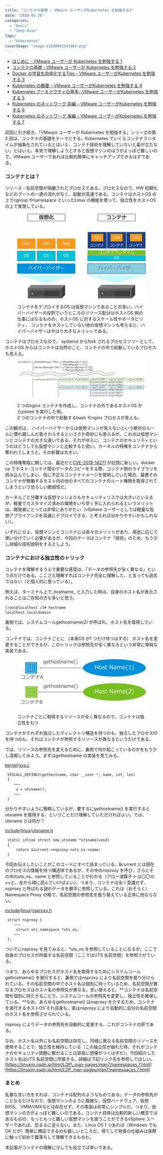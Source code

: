 ```yaml
---
title: "コンテナの基礎 – VMware ユーザーがKubernetes を勉強する2"
date: "2020-01-26"
categories: 
  - "basic"
  - "deep-dive"
tags: 
  - "kubernetes"
coverImage: "image-e1580041541984.png"
---
```


- [](https://blog.vpantry.net/posts/k8s-1)[はじめに - VMware ユーザーが Kubernetes を勉強する 1](https://blog.vpantry.net/posts/k8s-1)
- [](https://blog.vpantry.net/posts/k8s-2)[コンテナの基礎 - VMware ユーザーが Kubernetes を勉強する 2](https://blog.vpantry.net/posts/k8s-2)
- [](https://blog.vpantry.net/posts/k8s-3)[Docker の学習を効率化するTips – VMware ユーザーがKubernetes を勉強する 3](https://blog.vpantry.net/posts/2020/01/k8s-3/)
- [](https://blog.vpantry.net/posts/k8s-4)[Kubernetes の概要 – VMware ユーザーがKubernetes を勉強する 4](https://blog.vpantry.net/posts/2020/03/k8s-4/)
- [](https://blog.vpantry.net/posts/k8s-5)[Kubernetes アーキテクチャの基本– VMware ユーザーがKubernetes を勉強する 5](https://blog.vpantry.net/posts/2020/05/k8s-5/)
- [](https://blog.vpantry.net/posts/k8s-6)[Kubernetes のネットワーク 前編 – VMware ユーザーがKubernetes を勉強する 6](https://blog.vpantry.net/posts/2020/05/k8s-6-1)
- [](https://blog.vpantry.net/posts/k8s-7)[Kubernetes のネットワーク 後編 – VMware ユーザーがKubernetes を勉強する 7](https://blog.vpantry.net/posts/2020/07/k8s-7/)

前回に引き続き、「VMware ユーザーが Kubernetes を勉強する」シリーズの第2 回は、コンテナの基礎をテーマとする。Kubernetes でいくらコンテナランタイムが抽象化されているとはいえ、コンテナ技術を理解していないと歯が立たない。とはいえ、本気で理解しようとすると仮想マシンのほうがよっぽど難しいので、VMware ユーザーであれば比較的簡単にキャッチアップできるはずである。

### コンテナとは？

リソース・名前空間が隔離されたプロセスである。プロセスなので、HW 初期化などのブートの一連の流れがなく、起動が高速である。コンテナはホストOS の上でcgroup やnamespace といったLinux の機能を使って、独立性をホストOS の上で実現している。

<figure>

![](images/image-3.png)

<figcaption>

コンテナをデプロイするOS は仮想マシンであることが多い。ハイパーバイザーの役割でいうところのリソース配分はホストOS 側の仕事にはなるものの、ホストOS に対するスケール性やポータビリティ、 コンテナをホストしていない他の仮想マシンも考えると、ハイパーバイザーはやはり大きなメリットである。

</figcaption>

</figure>

コンテナはプロセスなので、 systemd からfork されるプロセスツリーとして、ホストOS からはコンテナは当然のこと、コンテナの中で起動しているプロセスも見える。

<figure>

![](images/image-1-1024x289.png)

<figcaption>

2 つのnginx コンテナを作成し、コンテナの外であるホストOS からpstree を実行した例。  
2 つのコンテナの中で起動するbash やnginx プロセスが見える。

</figcaption>

</figure>

この観点は、 ハイパーバイザーからは仮想マシンが見えないという絶対のルールに慣れ親しんだ我々からするといささか奇妙にも思えるが、この点は仮想マシンとコンテナの大きな違いである。それがゆえに、コンテナのセキュリティというのはどうしても仮想マシンと比較すると弱い。カーネルの特権をコンテナから奪われてしまうと、その影響は大きい。

この特権奪取に関しては、最近だと[CVE-2019-14271](https://unit42.paloaltonetworks.jp/docker-patched-the-most-severe-copy-vulnerability-to-date-with-cve-2019-14271/) が記憶に新しい。docker cp でホスト-コンテナ間のデータのコピーをする際、コンテナ側のライブラリを読み込んでしまい、仮に不正なコンテナイメージを使用していた場合、最悪そのコンテナが稼働するホスト内の他のすべてのコンテナのルート権限を取得されてしまうという恐ろしい脆弱性だ。

カーネルごと分離する仮想マシンよりもセキュリティリスクは大きいといえるが、軽量でカスタマイズ済みの環境をいち早く手に入れられるというメリットは、開発者にとっては非常にありがたい（vSphere ユーザーとしては軽量な仮想アプライアンスを高速にデプロイできる、と考えれば分かりやすいかもしれない）。

いずれにせよ、仮想マシンとコンテナには各々のメリットがあり、用途に応じて使い分けていく必要があるが、今回のテーマはコンテナ「技術」のため、もう少し詳細な技術説明をするとしよう。

### コンテナにおける独立性のトリック

コンテナを理解するうえで重要な感覚は、「データの参照先が全く異なる」という点だけである。ここさえ理解すればコンテナ完全に理解した、と言っても過言ではない（と個人的に思っている）。

例えば、ターミナル上で_hostname_ と入力した時は、自身のホスト名が表示されることはご存知の方も多いと思う。

```
[root@localhost /]# hostname
localhost.localdomain
```

裏側では、システムコールgethostname(2) が呼ばれ、ホスト名を取得している。

コンテナでは、コンテナごとに （本来OS が1 つだけ持つはずの） ホスト名を変更することができるが、このトリックは参照先が全く異なるという非常に単純な実装である。

<figure>

![](images/image-e1580041541984.png)

<figcaption>

コンテナごとに取得するリソースが全く異なるので、コンテナは独立性をもつ

</figcaption>

</figure>

コンテナがそれぞれ独立したディレクトリ構造を持つのも、独立したプロセスID を持つのも、それはコンテナが参照するリソースが異なるというだけである。

では、リソースの参照先を変えるために、裏側で何が起こっているのかをもう少し深堀してみよう。まずはgethostname の実装を見てみる。

[kernel](https://elixir.bootlin.com/linux/latest/source/kernel)/[sys.c](https://elixir.bootlin.com/linux/latest/source/kernel/sys.c)

```
 SYSCALL_DEFINE2(gethostname, char __user *, name, int, len)
 {
	~~~   
     u = utsname();
	~~~
 }
```

分かりやすいように簡略しているが、要するにgethostname() を実行するとutsname を取得する、ということだけ理解していただければよい。では、utsname とは何か？

[include](https://elixir.bootlin.com/linux/latest/source/include)/[linux](https://elixir.bootlin.com/linux/latest/source/include/linux)/[utsname.h](https://elixir.bootlin.com/linux/latest/source/include/linux/utsname.h)

```
 static inline struct new_utsname *utsname(void)
 {
     return &current->nsproxy->uts_ns->name;
 }
```

今回お伝えしたいことがこのコードにすべて詰まっている。&current とは現在のプロセスの情報を持つ構造体であるが、その中のnsproxy を呼び、さらにその中のuts\_ns、name と参照していることがわかる（アロー演算子-> は〇〇の××と、左から順に読んでいけばよい）。つまり、コンテナは全く意識せず、nsproxy と呼ばれる謎のデータを勝手に参照している。これは（おそらく）Namespace Proxy の略で、名前空間の参照先を振り替えている正体に他ならない。

[include](https://elixir.bootlin.com/linux/latest/source/include)/[linux](https://elixir.bootlin.com/linux/latest/source/include/linux)/[nsproxy.h](https://elixir.bootlin.com/linux/latest/source/include/linux/nsproxy.h)

```
 struct nsproxy {
 	~~~
     struct uts_namespace *uts_ns;
	~~~
 };
```

ついでにnsproxy を見てみると、\*uts\_ns を参照していることになるが、ここで自身のプロセスが所属する名前空間（ここではUTS 名前空間）を参照させている。

つまり、あらゆるプロセスがホスト名を取得するためにシステムコールgethostname() を発行すると、裏側ではnsproxy により名前空間を振り分けられている。その名前空間の中でホスト名は個別に持っているため、名前空間が異なるプロセスはホスト名の参照先が異なる。言い換えると、**コンテナは名前空間を個別に持たせることで、システムコールの参照先を変更し、独立性を確保している。**なお、あらゆるgethostname() はnsproxy を介するため、コンテナを実行するホストOS それ自身も、実はnsproxy により自動的に自分の名前空間のホスト名を参照させられている。

nsproxy によりデータの参照先を自動的に変更する、これがコンテナの肝である。

なお、ホスト名以外にも名前空間は存在し、同様に異なる名前空間のリソースを使用することで、独立性を維持している（この独立性が崩れた時、それがコンテナのセキュリティ問題に繋がることは容易に想像がつくはずだ）。今回紹介したホスト名はUTS 名前空間に所属する。詳細は下記リンク先を参照してほしい。  
[https://linuxjm.osdn.jp/html/LDP\_man-pages/man7/namespaces.7.html](https://linuxjm.osdn.jp/html/LDP_man-pages/man7/namespaces.7.html)

### まとめ

乱暴な言い方をすれば、コンテナは配列のようなものである。データの参照先がことなるだけなので、仮想マシンのように複雑な、仮想ハードウェア、仮想BIOS、 VMM/VMXなどは存在せず、その実装は非常にシンプルだ。つまり、仮想マシンの方がよっぽど難しいのである。コンテナ自体は比較的新しい概念ではあるものの、もっともっと難しい仮想マシンを扱うことができるvSphere ユーザーであれば、恐るるに足らない。また、Linux OS 1 つあれば（Windows でもOK だが）簡単に検証できるのも嬉しいところだ。得てして物事の仕組みは実際に触って初めて腹落ちして理解できるものだ。

本記事がコンテナの理解に少しでも役立てば幸いである。
